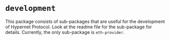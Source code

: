 # `development`

This package consists of sub-packages that are useful for the development of Hypernet Protocol. Look at the readme file for the sub-package for details. Currently, the only sub-package is `eth-provider`.

